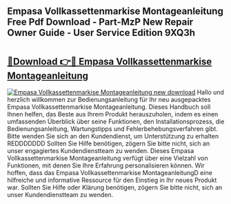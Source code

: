 ## Empasa Vollkassettenmarkise Montageanleitung Free Pdf Download - Part-MzP New Repair Owner Guide - User Service Edition 9XQ3h

# <h2><a href="http://df7fx2e.blite.top/?on=Empasa+Vollkassettenmarkise+Montageanleitung">🔗Download 👉🔴 Empasa Vollkassettenmarkise Montageanleitung</a></h2>

[![Empasa Vollkassettenmarkise Montageanleitung new download](https://i.imgur.com/lujVjoI.png)](http://df7fx2e.blite.top/?on=Empasa+Vollkassettenmarkise+Montageanleitung)
Hallo und herzlich willkommen zur Bedienungsanleitung für Ihr neu ausgepacktes Empasa Vollkassettenmarkise Montageanleitung. Dieses Handbuch soll Ihnen helfen, das Beste aus Ihrem Produkt herauszuholen, indem es einen umfassenden Überblick über seine Funktionen, den Installationsprozess, die Bedienungsanleitung, Wartungstipps und Fehlerbehebungsverfahren gibt. Bitte wenden Sie sich an den Kundendienst, um Unterstützung zu erhalten REDDDDDDD Sollten Sie Hilfe benötigen, zögern Sie bitte nicht, sich an unser engagiertes Kundendienstteam zu wenden. Dieses Empasa Vollkassettenmarkise Montageanleitung verfügt über eine Vielzahl von Funktionen, mit denen Sie Ihre Erfahrung personalisieren können. Wir hoffen, dass das Empasa Vollkassettenmarkise MontageanleitungD eine hilfreiche und informative Ressource für den Einstieg in Ihr neues Produkt war. Sollten Sie Hilfe oder Klärung benötigen, zögern Sie bitte nicht, sich an unser Kundendienstteam zu wenden.
